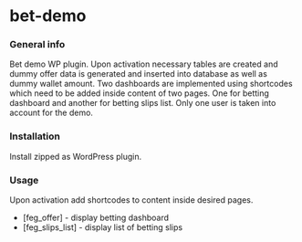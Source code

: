 # bet-demo

### General info
Bet demo WP plugin. 
Upon activation necessary tables are created and dummy offer data is generated and inserted into database as well as dummy wallet amount. Two dashboards are implemented using shortcodes which need to be added inside content of two pages. One for betting dashboard and another for betting slips list. Only one user is taken into account for the demo.

### Installation
Install zipped as WordPress plugin.

### Usage
Upon activation add shortcodes to content inside desired pages.
* [feg_offer] - display betting dashboard
* [feg_slips_list] - display list of betting slips
